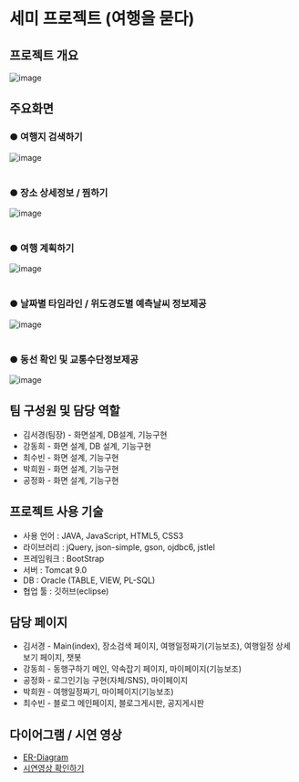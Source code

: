 # 세미 프로젝트 (여행을 묻다)
## 프로젝트 개요
![image](https://user-images.githubusercontent.com/91609858/144403356-ecdee66f-4c97-4b61-b282-b2434ec6d6c9.png)

## 주요화면
### ● 여행지 검색하기
![image](https://user-images.githubusercontent.com/91609858/144403764-593dab38-e318-422a-82ee-36c9d7d5dd01.png)
<br><br>
### ● 장소 상세정보 / 찜하기
![image](https://user-images.githubusercontent.com/91609858/144403890-d9ccfcd2-b3c6-4a78-a33d-e6c2df8dca7f.png) 
<br><br>
### ● 여행 계획하기
![image](https://user-images.githubusercontent.com/91609858/144403914-1b2982b1-115e-48f1-b799-c1cf178bf65d.png) 
<br><br>
### ● 날짜별 타임라인 / 위도경도별 예측날씨 정보제공
![image](https://user-images.githubusercontent.com/91609858/144403939-925b5f54-a5af-4138-82bc-eb26736b74a8.png) 
<br><br>
### ● 동선 확인 및 교통수단정보제공
![image](https://user-images.githubusercontent.com/91609858/144403949-a53131cd-4abd-4b94-bb52-94a31795b830.png)

## 팀 구성원 및 담당 역할
- 김서경(팀장) - 화면설계, DB설계, 기능구현
- 강동희 - 화면 설계, DB 설계, 기능구현
- 최수빈 - 화면 설계, 기능구현
- 박희원 - 화면 설계, 기능구현
- 공정화 - 화면 설계, 기능구현

## 프로젝트 사용 기술
- 사용 언어 : JAVA, JavaScript, HTML5, CSS3
- 라이브러리 : jQuery, json-simple, gson, ojdbc6, jstlel
- 프레임워크 : BootStrap
- 서버 : Tomcat 9.0
- DB : Oracle (TABLE, VIEW, PL-SQL)
- 협업 툴 : 깃허브(eclipse)

## 담당 페이지
- 김서경 - Main(index), 장소검색 페이지, 여행일정짜기(기능보조), 여행일정 상세보기 페이지, 챗봇
- 강동희 - 동행구하기 메인, 약속잡기 페이지, 마이페이지(기능보조)
- 공정화 - 로그인기능 구현(자체/SNS), 마이페이지
- 박희원 - 여행일정짜기, 마이페이지(기능보조)
- 최수빈 - 블로그 메인페이지, 블로그게시판, 공지게시판

## 다이어그램 / 시연 영상
- <a href="https://github.com/mrkimjava/semiProject/blob/master/ER-Diagram.PNG">ER-Diagram</a>
- <a href="https://www.youtube.com/watch?v=uI35P3L-Bw4">시연영상 확인하기</a>
